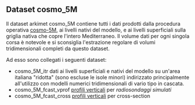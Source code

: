 Dataset cosmo_5M
----------------

Il dataset arkimet cosmo_5M contiene tutti i dati prodotti dalla
procedura operativa [cosmo-5M](cosmo-5M.md), ai livelli nativi del
modello, e ai livelli superficiali sulla griglia nativa che copre
l'intero Mediterraneo. Il volume dati per ogni singola corsa è
notevole e si sconsiglia l'estrazione regolare di volumi
tridimensionali completi da questo dataset.

Ad esso sono collegati i seguenti dataset:

 * cosmo_5M_itr dati ai livelli superficiali e nativi del modello su
   un'area italiana "ridotta" (sono escluse le isole minori)
   indirizzato principalmente all'utilizzo con modelli numerici
   tridimensionali di vario tipo in cascata.
 * cosmo_5M_fcast_vprof [profili verticali](profili_verticali.md) per *radiosondaggi simulati*
 * cosmo_5M_fcast_cross [profili verticali](profili_verticali.md) per cross-section
